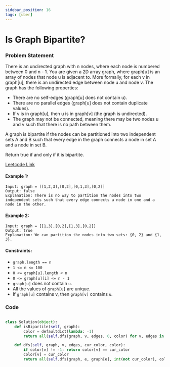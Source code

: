 ```yaml
---
sidebar_position: 16
tags: [uber]
---
```


# Is Graph Bipartite?

### Problem Statement

There is an undirected graph with n nodes, where each node is numbered between 0 and n - 1. You are given a 2D array graph, where graph[u] is an array of nodes that node u is adjacent to. More formally, for each v in graph[u], there is an undirected edge between node u and node v. The graph has the following properties:

- There are no self-edges (graph[u] does not contain u).
- There are no parallel edges (graph[u] does not contain duplicate values).
- If v is in graph[u], then u is in graph[v] (the graph is undirected).
- The graph may not be connected, meaning there may be two nodes u and v such that there is no path between them.

A graph is bipartite if the nodes can be partitioned into two independent sets A and B such that every edge in the graph connects a node in set A and a node in set B.

Return true if and only if it is bipartite.

[Leetcode Link](https://leetcode.com/problems/is-graph-bipartite/)

#### Example 1:

```
Input: graph = [[1,2,3],[0,2],[0,1,3],[0,2]]
Output: false
Explanation: There is no way to partition the nodes into two independent sets such that every edge connects a node in one and a node in the other.
```

#### Example 2:

```
Input: graph = [[1,3],[0,2],[1,3],[0,2]]
Output: true
Explanation: We can partition the nodes into two sets: {0, 2} and {1, 3}.
```

#### Constraints:

- `graph.length == n`
- `1 <= n <= 100`
- `0 <= graph[u].length < n`
- `0 <= graph[u][i] <= n - 1`
- `graph[u]` does not contain `u`.
- All the values of `graph[u]` are unique.
- If `graph[u]` contains v, then `graph[v]` contains `u`.

### Code

```python title="Python Code"

class Solution(object):
    def isBipartite(self, graph):
        color = defaultdict(lambda: -1)
        return all(self.dfs(graph, v, edges, 0, color) for v, edges in enumerate(graph) if color[v] == -1)

    def dfs(self, graph, v, edges, cur_color, color):
        if color[v] != -1: return color[v] == cur_color
        color[v] = cur_color
        return all(self.dfs(graph, e, graph[e], int(not cur_color), color) for e in edges)
```
